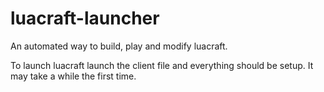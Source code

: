 # luacraft-launcher
An automated way to build, play and modify luacraft.

To launch luacraft launch the client file and everything should be setup. It may take a while the first time.
